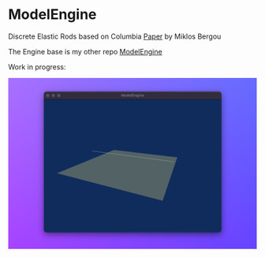 # ModelEngine

Discrete Elastic Rods based on Columbia [Paper](http://www.cs.columbia.edu/cg/pdfs/143-rods.pdf) by Miklos Bergou

The Engine base is my other repo [ModelEngine](https://github.com/BenWeisz/ModelEngine)

Work in progress:

![Work in progress](https://github.com/BenWeisz/BendyTwisty/blob/main/samples/sample2.png)
